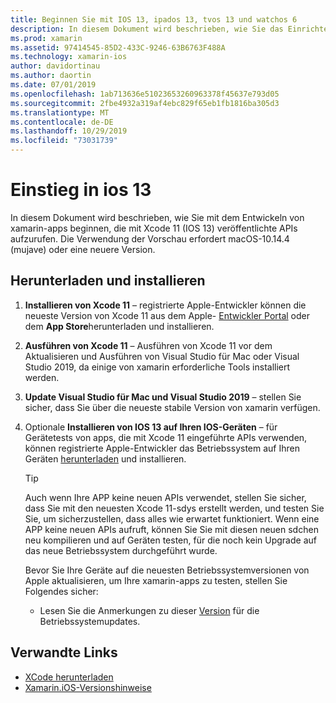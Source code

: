 ```yaml
---
title: Beginnen Sie mit IOS 13, ipados 13, tvos 13 und watchos 6
description: In diesem Dokument wird beschrieben, wie Sie das Einrichten von IOS 13-, ipados 13-, tvos 13-und watchos 6-apps mit xamarin einrichten. Darin wird erläutert, wie Sie Xcode 11 herunterladen und Visual Studio für Mac aktualisieren.
ms.prod: xamarin
ms.assetid: 97414545-85D2-433C-9246-63B6763F488A
ms.technology: xamarin-ios
author: davidortinau
ms.author: daortin
ms.date: 07/01/2019
ms.openlocfilehash: 1ab713636e51023653260963378f45637e793d05
ms.sourcegitcommit: 2fbe4932a319af4ebc829f65eb1fb1816ba305d3
ms.translationtype: MT
ms.contentlocale: de-DE
ms.lasthandoff: 10/29/2019
ms.locfileid: "73031739"
---
```

# <a name="get-started-with-ios-13"></a>Einstieg in ios 13

In diesem Dokument wird beschrieben, wie Sie mit dem Entwickeln von xamarin-apps beginnen, die mit Xcode 11 (IOS 13) veröffentlichte APIs aufzurufen. Die Verwendung der Vorschau erfordert macOS-10.14.4 (mujave) oder eine neuere Version.

## <a name="download-and-install"></a>Herunterladen und installieren

1. **Installieren von Xcode 11** – registrierte Apple-Entwickler können die neueste Version von Xcode 11 aus dem Apple- [Entwickler Portal](https://developer.apple.com/download/) oder dem **App Store**herunterladen und installieren.

2. **Ausführen von Xcode 11** – Ausführen von Xcode 11 vor dem Aktualisieren und Ausführen von Visual Studio für Mac oder Visual Studio 2019, da einige von xamarin erforderliche Tools installiert werden.

3. **Update Visual Studio für Mac und Visual Studio 2019** – stellen Sie sicher, dass Sie über die neueste stabile Version von xamarin verfügen.

4. Optionale **Installieren von IOS 13 auf Ihren IOS-Geräten** – für Gerätetests von apps, die mit Xcode 11 eingeführte APIs verwenden, können registrierte Apple-Entwickler das Betriebssystem auf Ihren Geräten [herunterladen](https://developer.apple.com/download) und installieren. 

   > [!TIP]
   > Auch wenn Ihre APP keine neuen APIs verwendet, stellen Sie sicher, dass Sie mit den neuesten Xcode 11-sdys erstellt werden, und testen Sie Sie, um sicherzustellen, dass alles wie erwartet funktioniert. Wenn eine APP keine neuen APIs aufruft, können Sie Sie mit diesen neuen sdchen neu kompilieren und auf Geräten testen, für die noch kein Upgrade auf das neue Betriebssystem durchgeführt wurde.
   >
   > Bevor Sie Ihre Geräte auf die neuesten Betriebssystemversionen von Apple aktualisieren, um Ihre xamarin-apps zu testen, stellen Sie Folgendes sicher:
   >
   > - Lesen Sie die Anmerkungen zu dieser [Version](https://developer.apple.com/download/) für die Betriebssystemupdates.

## <a name="related-links"></a>Verwandte Links

- [XCode herunterladen](https://developer.apple.com/download/)
- [Xamarin.iOS-Versionshinweise](/xamarin/ios/release-notes/13/13.0)
